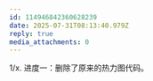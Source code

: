 ```yaml
---
id: 114946842360628239
date: 2025-07-31T08:13:40.979Z
reply: true
media_attachments: 0
---
```


1/x. 进度一：删除了原来的热力图代码。

